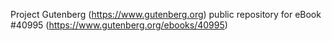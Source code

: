 Project Gutenberg (https://www.gutenberg.org) public repository for eBook #40995 (https://www.gutenberg.org/ebooks/40995)
